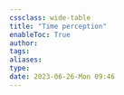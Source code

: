 ```yaml
---
cssclass: wide-table
title: "Time perception"
enableToc: True
author: 
tags: 
aliases: 
type: 
date: 2023-06-26-Mon 09:46
---
```



